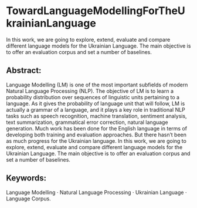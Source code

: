 # TowardLanguageModellingForTheUkrainianLanguage
In this work, we are going to explore, extend, evaluate and compare different language models for the Ukrainian Language. The main objective is to offer an evaluation corpus and set a number of baselines.

## Abstract: 
Language Modelling (LM) is one of the most important subfields of modern Natural Language Processing (NLP). The objective of LM is to learn a probability distribution over sequences of linguistic units pertaining to a language. As it gives the probability of language unit that will follow, LM is actually a grammar of a language, and it
plays a key role in traditional NLP tasks such as speech recognition, machine translation, sentiment analysis, text summarization, grammatical error correction, natural language generation. Much work has been done for the English language in terms of developing both training and evaluation approaches. But there hasn’t been as much progress for the Ukrainian language. In this work, we are going to explore, extend, evaluate and compare different language models for the Ukrainian Language. The main objective is to offer an evaluation corpus and set a number of
baselines.

## Keywords: 
Language Modelling · Natural Language Processing · Ukrainian Language · Language Corpus.
